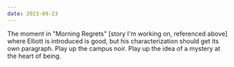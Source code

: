 ```yaml
---
date: 2023-09-23
---
```


The moment in "Morning Regrets" [story I'm working on, referenced above] where Elliott is introduced is good, but his characterization should get its own paragraph. Play up the campus noir. Play up the idea of a mystery at the heart of being.
